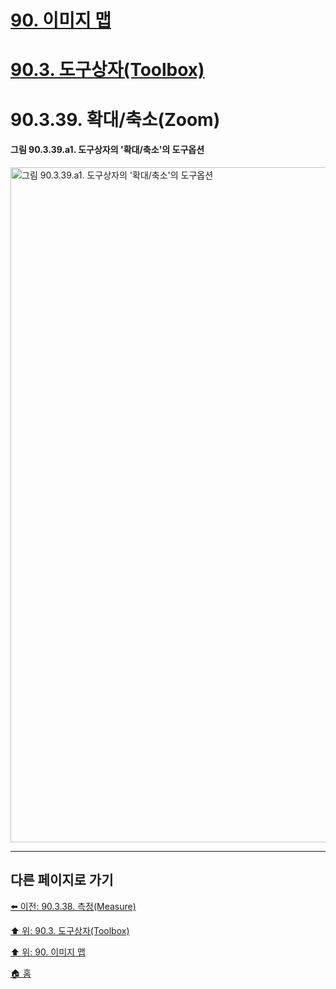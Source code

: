 # [90. 이미지 맵](./90-00-image-map.md)
# [90.3. 도구상자(Toolbox)](./90-03-00-toolbox.md)
# 90.3.39. 확대/축소(Zoom)

#### 그림 90.3.39.a1. 도구상자의 '확대/축소'의 도구옵션
<img width="1080" alt="그림 90.3.39.a1. 도구상자의 '확대/축소'의 도구옵션" src="https://github.com/wonder13662/gimp/assets/15767104/06a88501-bed8-4f76-ab3b-fef023c1745b">

***

## 다른 페이지로 가기

[⬅️ 이전: 90.3.38. 측정(Measure)](./90-03-38-measure.md)

[⬆️ 위: 90.3. 도구상자(Toolbox)](./90-03-00-toolbox.md)

[⬆️ 위: 90. 이미지 맵](./90-00-image-map.md)

[🏠 홈](./00-home.md)
